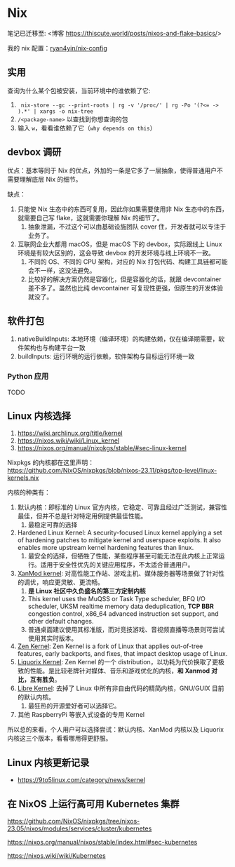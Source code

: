 # Nix

笔记已迁移至: <博客 <https://thiscute.world/posts/nixos-and-flake-basics/>>

我的 nix 配置：[ryan4yin/nix-config](https://github.com/ryan4yin/nix-config)

## 实用

查询为什么某个包被安装，当前环境中的谁依赖了它:

1. ` nix-store --gc --print-roots | rg -v '/proc/' | rg -Po '(?<= -> ).*' | xargs -o nix-tree`
1. `/<package-name>` 以查找到你想查询的包
1. 输入 `w`，看看谁依赖了它（`why depends on this`）


## devbox 调研

优点：基本等同于 Nix 的优点，外加的一条是它多了一层抽象，使得普通用户不需要理解底层 Nix 的细节。

缺点：

1. 只能使 Nix 生态中的东西可复用，因此你如果需要使用非 Nix 生态中的东西，就需要自己写 flake，这就需要你理解 Nix 的细节了。
    1. 抽象泄漏，不过这个可以由基础设施团队 cover 住，开发者就可以专注于业务了。
2. 互联网企业大都用 macOS，但是 macOS 下的 devbox，实际跟线上 Linux 环境是有较大区别的，这会导致 devbox 的开发环境与线上环境不一致。
    1. 不同的 OS、不同的 CPU 架构，对应的 Nix 打包代码、构建工具链都可能会不一样，这没法避免。
    2. 比较好的解决方案仍然是容器化，但是容器化的话，就跟 devcontainer 差不多了。虽然也比纯 devcontainer 可复现性更强，但原生的开发体验就没了。


## 软件打包

1. nativeBuildInputs: 本地环境（编译环境）的构建依赖，仅在编译期需要，软件架构也与构建平台一致
3. buildInputs: 运行环境的运行依赖，软件架构与目标运行环境一致

### Python 应用

TODO


## Linux 内核选择

1. https://wiki.archlinux.org/title/kernel
1. https://nixos.wiki/wiki/Linux_kernel
2. https://nixos.org/manual/nixpkgs/stable/#sec-linux-kernel

Nixpkgs 的内核都在这里声明： <https://github.com/NixOS/nixpkgs/blob/nixos-23.11/pkgs/top-level/linux-kernels.nix>

内核的种类有：

1. 默认内核：即标准的 Linux 官方内核，它稳定、可靠且经过广泛测试，兼容性最佳，但并不总是针对特定用例提供最佳性能。
    1. 最稳定可靠的选择
1. Hardened Linux Kernel: A security-focused Linux kernel applying a set of hardening patches to mitigate kernel and userspace exploits. It also enables more upstream kernel hardening features than linux.
    1. 最安全的选择，但牺牲了性能，某些程序甚至可能无法在此内核上正常运行。适用于安全性优先的关键应用程序，不太适合普通用户。
1. [XanMod kernel](https://xanmod.org/): 对高性能工作站、游戏主机、媒体服务器等场景做了针对性的调优，响应更灵敏、更流畅。
    1. **是 Linux 社区中久负盛名的第三方定制内核**
    1. This kernel uses the MuQSS or Task Type scheduler, BFQ I/O scheduler, UKSM realtime memory data deduplication, **TCP BBR** congestion control, x86_64 advanced instruction set support, and other default changes.
    1. 普通桌面建议使用其标准版，而对竞技游戏、音视频直播等场景则可尝试使用其实时版本。
1. [Zen Kernel](https://github.com/zen-kernel/zen-kernel/wiki/FAQ): Zen Kernel is a fork of Linux that applies out-of-tree features, early backports, and fixes, that impact desktop usage of Linux.
1. [Liquorix Kernel](https://github.com/zen-kernel/zen-kernel/wiki/FAQ): Zen Kernel 的一个 distribution，以功耗为代价换取了更极致的性能。是比较老牌针对媒体、音乐和游戏优化的内核，**和 Xanmod 对比，互有胜负**。
1. [Libre Kernel](https://www.fsfla.org/ikiwiki/selibre/linux-libre/): 去掉了 Linux 中所有非自由代码的精简内核，GNU/GUIX 目前的默认内核。
    1. 最狂热的开源爱好者可以选择它。
1. 其他 RaspberryPi 等嵌入式设备的专用 Kernel

所以总的来看，个人用户可以选择尝试：默认内核、XanMod 内核以及 Liquorix 内核这三个版本，看看哪用得更舒服。

## Linux 内核更新记录

- https://9to5linux.com/category/news/kernel

## 在 NixOS 上运行高可用 Kubernetes 集群

https://github.com/NixOS/nixpkgs/tree/nixos-23.05/nixos/modules/services/cluster/kubernetes

https://nixos.org/manual/nixos/stable/index.html#sec-kubernetes

https://nixos.wiki/wiki/Kubernetes

